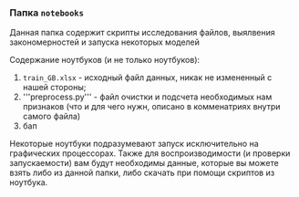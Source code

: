 ### Папка ```notebooks```

Данная папка содержит скрипты исследования файлов, выялвения закономерностей и запуска некоторых моделей

Содержание ноутбуков (и не только ноутбуков):
1. ```train_GB.xlsx``` - исходный файл данных, никак не измененный с нашей стороны;
2. '''preprocess.py''' - файл очистки и подсчета необходимых нам признаков (что и для чего нужн, описано в комменатриях внутри самого файла)
3. бап

Некоторые ноутбуки подразумевают запуск исключительно на графических процессорах. Также для воспроизводимости (и проверки запускаемости) вам будут необходимы данные, которые вы можете взять либо из данной папки, либо скачать при помощи скриптов из ноутбука.


